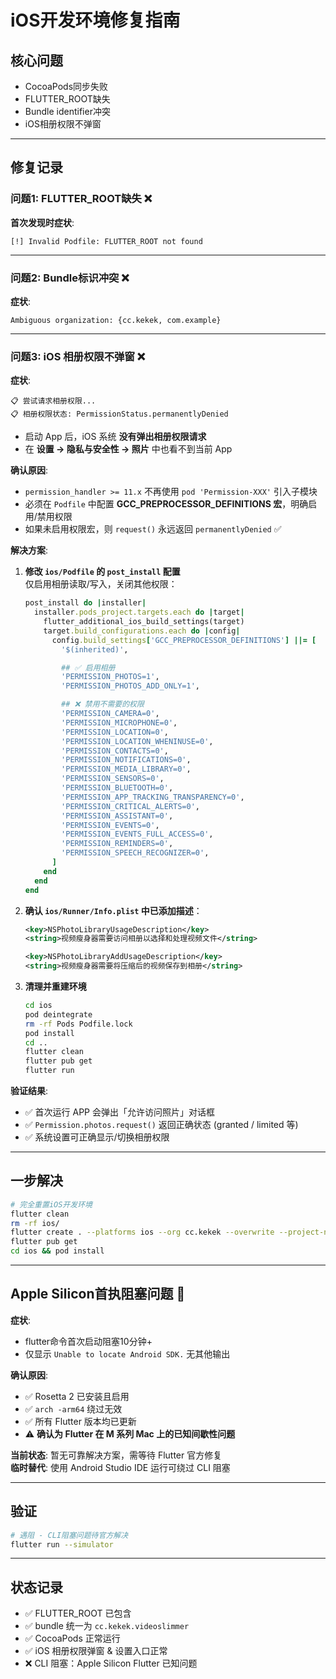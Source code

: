 # iOS开发环境修复指南

## 核心问题
- CocoaPods同步失败
- FLUTTER_ROOT缺失
- Bundle identifier冲突
- iOS相册权限不弹窗

---

## 修复记录

### 问题1: FLUTTER_ROOT缺失 ❌
**首次发现时症状**:
```
[!] Invalid Podfile: FLUTTER_ROOT not found
```

---

### 问题2: Bundle标识冲突 ❌
**症状**: 
```
Ambiguous organization: {cc.kekek, com.example}
```

---

### 问题3: iOS 相册权限不弹窗 ❌
**症状**:
```log
📋 尝试请求相册权限...
📋 相册权限状态: PermissionStatus.permanentlyDenied
```
- 启动 App 后，iOS 系统 **没有弹出相册权限请求**  
- 在 **设置 → 隐私与安全性 → 照片** 中也看不到当前 App  

**确认原因**:
- `permission_handler >= 11.x` 不再使用 `pod 'Permission-XXX'` 引入子模块  
- 必须在 `Podfile` 中配置 **GCC_PREPROCESSOR_DEFINITIONS 宏**，明确启用/禁用权限  
- 如果未启用权限宏，则 `request()` 永远返回 `permanentlyDenied` ✅  

**解决方案**:

1. **修改 `ios/Podfile` 的 `post_install` 配置**  
   仅启用相册读取/写入，关闭其他权限：
   ```ruby
   post_install do |installer|
     installer.pods_project.targets.each do |target|
       flutter_additional_ios_build_settings(target)
       target.build_configurations.each do |config|
         config.build_settings['GCC_PREPROCESSOR_DEFINITIONS'] ||= [
           '$(inherited)',

           ## ✅ 启用相册
           'PERMISSION_PHOTOS=1',
           'PERMISSION_PHOTOS_ADD_ONLY=1',

           ## ❌ 禁用不需要的权限
           'PERMISSION_CAMERA=0',
           'PERMISSION_MICROPHONE=0',
           'PERMISSION_LOCATION=0',
           'PERMISSION_LOCATION_WHENINUSE=0',
           'PERMISSION_CONTACTS=0',
           'PERMISSION_NOTIFICATIONS=0',
           'PERMISSION_MEDIA_LIBRARY=0',
           'PERMISSION_SENSORS=0',
           'PERMISSION_BLUETOOTH=0',
           'PERMISSION_APP_TRACKING_TRANSPARENCY=0',
           'PERMISSION_CRITICAL_ALERTS=0',
           'PERMISSION_ASSISTANT=0',
           'PERMISSION_EVENTS=0',
           'PERMISSION_EVENTS_FULL_ACCESS=0',
           'PERMISSION_REMINDERS=0',
           'PERMISSION_SPEECH_RECOGNIZER=0',
         ]
       end
     end
   end
   ```

2. **确认 `ios/Runner/Info.plist` 中已添加描述**：
   ```xml
   <key>NSPhotoLibraryUsageDescription</key>
   <string>视频瘦身器需要访问相册以选择和处理视频文件</string>

   <key>NSPhotoLibraryAddUsageDescription</key>
   <string>视频瘦身器需要将压缩后的视频保存到相册</string>
   ```

3. **清理并重建环境**
   ```bash
   cd ios
   pod deintegrate
   rm -rf Pods Podfile.lock
   pod install
   cd ..
   flutter clean
   flutter pub get
   flutter run
   ```

**验证结果**:
- ✅ 首次运行 APP 会弹出「允许访问照片」对话框  
- ✅ `Permission.photos.request()` 返回正确状态 (granted / limited 等)  
- ✅ 系统设置可正确显示/切换相册权限  

---

## 一步解决

```bash
# 完全重置iOS开发环境
flutter clean
rm -rf ios/
flutter create . --platforms ios --org cc.kekek --overwrite --project-name videoslimmer
flutter pub get
cd ios && pod install
```

---

## Apple Silicon首执阻塞问题 🚫
**症状**:
- flutter命令首次启动阻塞10分钟+ 
- 仅显示 `Unable to locate Android SDK.` 无其他输出

**确认原因**:
- ✅ Rosetta 2 已安装且启用
- ✅ `arch -arm64` 绕过无效
- ✅ 所有 Flutter 版本均已更新
- ⚠️ **确认为 Flutter 在 M 系列 Mac 上的已知间歇性问题**

**当前状态**: 暂无可靠解决方案，需等待 Flutter 官方修复  
**临时替代**: 使用 Android Studio IDE 运行可绕过 CLI 阻塞  

---

## 验证

```bash
# 遇阻 - CLI阻塞问题待官方解决
flutter run --simulator
```

---

## 状态记录

- ✅ FLUTTER_ROOT 已包含
- ✅ bundle 统一为 `cc.kekek.videoslimmer`  
- ✅ CocoaPods 正常运行
- ✅ iOS 相册权限弹窗 & 设置入口正常
- ❌ CLI 阻塞：Apple Silicon Flutter 已知问题